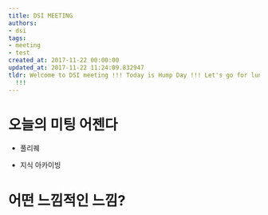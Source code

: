 ```yaml
---
title: DSI MEETING
authors:
- dsi
tags:
- meeting
- test
created_at: 2017-11-22 00:00:00
updated_at: 2017-11-22 11:24:09.832947
tldr: Welcome to DSI meeting !!! Today is Hump Day !!! Let's go for lunch after meeting
  !!!
---
```

# 오늘의 미팅 어젠다

* 풀리퀘

* 지식 아카이빙

# 어떤 느낌적인 느낌?
